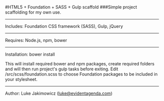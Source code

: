 #HTML5 + Foundation + SASS + Gulp scaffold
###Simple project scaffolding for my own use.

---
Includes:
Foundation CSS framework (SASS), Gulp, jQuery

---
Requires:
Node.js, npm, bower

---
Installation:
bower install

This will install required bower and npm packages, create required folders and will then run project's gulp tasks before exiting.
Edit /src/scss/foundation.scss to choose Foundation packages to be included in your stylesheet.

---
Author:
Luke Jakimowicz (luke@evidentagenda.com)
